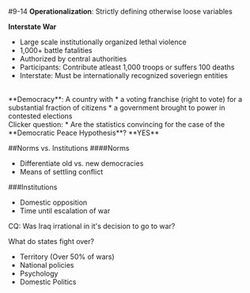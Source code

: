 #9-14
**Operationalization**: Strictly defining otherwise loose variables

**Interstate War**
* Large scale institutionally organized lethal violence
* 1,000+ battle fatalities
* Authorized by central authorities
* Participants: Contribute atleast 1,000 troops or suffers 100 deaths
* Interstate: Must be internationally recognized soveriegn entities

<br>
**Democracy**: A country with
* a voting franchise (right to vote) for a substantial fraction of citizens
* a government brought to power in contested elections

<br>
Clicker question:
* Are the statistics convincing for the case of the **Democratic Peace Hypothesis**? **YES**

##Norms vs. Institutions
####Norms
* Differentiate old vs. new democracies
* Means of settling conflict

###Institutions
* Domestic opposition
* Time until escalation of war

CQ: Was Iraq irrational in it's decision to go to war?

What do states fight over?
* Territory (Over 50% of wars)
* National policies
* Psychology
* Domestic Politics

